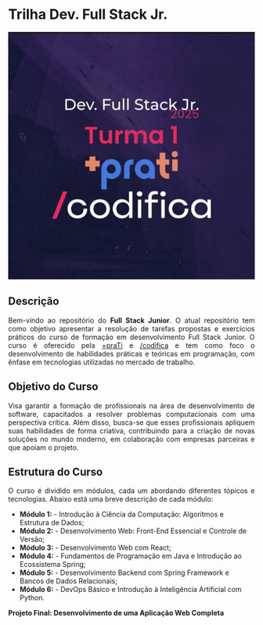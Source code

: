 # Trilha Dev. Full Stack Jr.

![Capa do Projeto](imagens/capa.jpg)

## Descrição
<p align="justify">
Bem-vindo ao repositório do <strong>Full Stack Junior</strong>. O atual repositório tem como objetivo apresentar a resolução de tarefas propostas e exercícios práticos do curso de formação em desenvolvimento Full Stack Junior. O curso é oferecido pela <a href="https://maisprati.com.br/">+praTi</a> e <a href="https://www.codificaedu.com.br/">/codifica</a> e tem como foco o desenvolvimento de habilidades práticas e teóricas em programação, com ênfase em tecnologias utilizadas no mercado de trabalho.
</p>

## Objetivo do Curso
<p align="justify">
Visa garantir a formação de profissionais na área de desenvolvimento de software, capacitados a resolver problemas computacionais com uma perspectiva crítica. Além disso, busca-se que esses profissionais apliquem suas habilidades de forma criativa, contribuindo para a criação de novas soluções no mundo moderno, em colaboração com empresas parceiras e que apoiam o projeto.
</p>

## Estrutura do Curso
<p align="justify">
O curso é dividido em módulos, cada um abordando diferentes tópicos e tecnologias. Abaixo está uma breve descrição de cada módulo:
</p>

- **Módulo 1:** - Introdução à Ciência da Computação: Algoritmos e Estrutura de Dados;
- **Módulo 2:** - Desenvolvimento Web: Front-End Essencial e Controle de Versão;
- **Módulo 3:** - Desenvolvimento Web com React;
- **Módulo 4:** - Fundamentos de Programação em Java e Introdução ao Ecossistema Spring;
- **Módulo 5:** - Desenvolvimento Backend com Spring Framework e Bancos de Dados Relacionais;
- **Módulo 6:** - DevOps Básico e Introdução à Inteligência Artificial com Python.

**Projeto Final: Desenvolvimento de uma Aplicação Web Completa**
